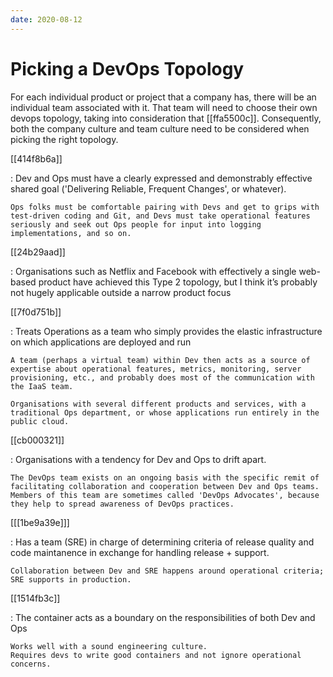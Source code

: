 ```yaml
---
date: 2020-08-12
---
```


# Picking a DevOps Topology

For each individual product or project that a company has, there will be an individual team associated with it.
That team will need to choose their own devops topology, taking into consideration that [[ffa5500c]].
Consequently, both the company culture and team culture need to be considered when picking the right topology.

[[414f8b6a]]

: Dev and Ops must have a clearly expressed and demonstrably effective shared goal ('Delivering Reliable, Frequent Changes', or whatever).

    Ops folks must be comfortable pairing with Devs and get to grips with test-driven coding and Git, and Devs must take operational features seriously and seek out Ops people for input into logging implementations, and so on.

[[24b29aad]]

: Organisations such as Netflix and Facebook with effectively a single web-based product have achieved this Type 2 topology, but I think it’s probably not hugely applicable outside a narrow product focus

[[7f0d751b]]

: Treats Operations as a team who simply provides the elastic infrastructure on which applications are deployed and run

    A team (perhaps a virtual team) within Dev then acts as a source of expertise about operational features, metrics, monitoring, server provisioning, etc., and probably does most of the communication with the IaaS team.

    Organisations with several different products and services, with a traditional Ops department, or whose applications run entirely in the public cloud.

[[cb000321]]

: Organisations with a tendency for Dev and Ops to drift apart.

    The DevOps team exists on an ongoing basis with the specific remit of facilitating collaboration and cooperation between Dev and Ops teams.
    Members of this team are sometimes called 'DevOps Advocates', because they help to spread awareness of DevOps practices.

[[[1be9a39e]]]

: Has a team (SRE) in charge of determining criteria of release quality and code maintanence in exchange for handling release + support.

    Collaboration between Dev and SRE happens around operational criteria; SRE supports in production.

[[1514fb3c]]

: The container acts as a boundary on the responsibilities of both Dev and Ops

    Works well with a sound engineering culture.
    Requires devs to write good containers and not ignore operational concerns.
